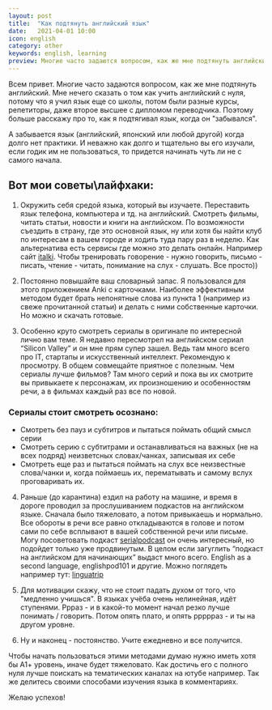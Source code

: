 ```yaml
---
layout: post
title:  "Как подтянуть английский язык"
date:   2021-04-01 10:00
icon: english
category: other
keywords: english, learning
preview: Многие часто задаются вопросом, как же мне подтянуть английский.
---
```


Всем привет. 
Многие часто задаются вопросом, как же мне подтянуть английский. Мне нечего сказать о том как учить английский с нуля, потому что я учил язык еще со школы, потом были разные курсы, репетиторы, даже второе высшее с дипломом переводчика. Поэтому больше расскажу про то, как я подтягивал язык, когда он "забывался".

А забывается язык (английский, японский или любой другой) когда долго нет практики. И неважно как долго и тщательно вы его изучали, если годик им не пользоваться, то придется начинать чуть ли не с самого начала. 

## Вот мои советы\лайфхаки:

1. Окружить себя средой языка, который вы изучаете. Переставить язык телефона, компьютера и тд. на английский. Смотреть фильмы, читать статьи, новости и книги на английском. По возможности съездить в страну, где это основной язык, ну или хотя бы найти клуб по интересам в вашем городе и ходить туда пару раз в неделю. Как альтернатива есть сервисы где можно это делать онлайн. Например сайт [italki](https://www.italki.com/).
Чтобы тренировать говорение - нужно говорить, письмо - писать, чтение - читать, понимание на слух - слушать. Все просто)) 

2. Постоянно повышайте ваш словарный запас. Я пользовался для этого приложением Anki c карточками. Наиболее эффективным методом будет брать непонятные слова из пункта 1 (например из свеже прочитанной статьи) и делать с ними собственные карточки. Но можно и скачать готовые.  

3. Особенно круто смотреть сериалы в оригинале по интересной лично вам теме. Я недавно пересмотрел на английском сериал “Silicon Valley” и он мне прям супер зашел. Ведь там много всего про IT, стартапы и искусственный интеллект. Рекомендую к просмотру. В общем совмещайте приятное с полезным. Чем сериалы лучше фильмов? Там много серий и пока вы их смотрите вы привыкаете к персонажам, их произношению и особенностям речи, а в фильмах каждый раз все по новой.

 ### Сериалы стоит смотреть осознано: 
   * Смотреть без пауз и субтитров и пытаться поймать общий смысл серии
   * Смотреть серию с субтитрами и останавливаться на важных (не на всех подряд) неизветсных словах/чанках, записывая их себе
   * Смотреть еще раз и пытаться поймать на слух все неизвестные слова/чанки и, когда поймаешь их, перематывать и самому вслух проговаривать их. 

4. Раньше (до карантина) ездил на работу на машине, и время в дороге проводил за прослушиванием подкастов на английском языке. Сначала было тяжеловато, а потом привыкаешь и нормально. Все обороты в речи все равно откладываются в голове и потом сами по себе всплывают в вашей собственной речи или письме. Могу посоветовать подкаст [serialpodcast](https://serialpodcast.org/) он очень интересный, но подойдет только уже продвинутым. В целом если загуглить “подкаст на английском для начинающих” выдаст много всего. English as a second language, englishpod101 и другие. Можно поглядеть например тут: [linguatrip](https://linguatrip.com/blog/podcasts-in-english/)

5. Для мотивации скажу, что не стоит падать духом от того, что "медленно учишься". В языках учёба очень нелинейная, идёт ступенями. Ррраз - и в какой-то момент начал резко лучше понимать / говорить. Потом опять плато, и опять ррррраз - и ты на другом уровне.

6. Ну и наконец - постоянство. Учите ежедневно и все получится.



Чтобы начать пользоваться этими методами думаю нужно иметь хотя бы А1+ уровень, иначе будет тяжеловато. Как достичь его с полного нуля лучше поискать на тематических каналах на ютубе например.
Так же делитесь своими способами изучения языка в комментариях.

Желаю успехов!

